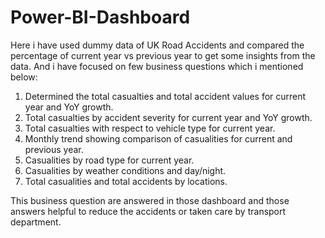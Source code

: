 # Power-BI-Dashboard
Here i have used dummy data of UK Road Accidents and compared the percentage of current year vs previous year to get some insights from the data.
And i have focused on few business questions which i mentioned below:
1) Determined the total casualties and total accident values for current year and YoY growth.
2) Total casualties by accident severity for current year and YoY growth.
3) Total casualties with respect to vehicle type for current year.
4) Monthly trend showing comparison of casualities for current and previous year.
5) Casualities by road type for current year.
6) Casualities by weather conditions and day/night.
7) Total casualities and total accidents by locations.

This business question are answered in those dashboard and those answers helpful to reduce the accidents or taken care by transport department.
